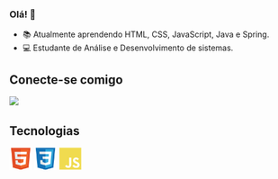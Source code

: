 ### Olá! 👋

- 📚 Atualmente aprendendo HTML, CSS, JavaScript, Java e Spring.
- 💻 Estudante de Análise e Desenvolvimento de sistemas.



<h2>Conecte-se comigo</h2>

  <a href="https://www.linkedin.com/in/dorivaniasm/" target="_blank"><img src="https://img.shields.io/badge/-LinkedIn-%230077B5?style=for-the-badge&logo=linkedin&logoColor=white" target="_blank"></a> 
  

<div> 
  <h2>Tecnologias</h2>
  <img align="center" alt="Dori-HTML" height="40" width="40" src="https://raw.githubusercontent.com/devicons/devicon/master/icons/html5/html5-original.svg">
  <img align="center" alt="Dori-CSS" height="40" width="40" src="https://raw.githubusercontent.com/devicons/devicon/master/icons/css3/css3-original.svg">
  <img align="center" alt="Dori-Js" height="40" width="40" src="https://raw.githubusercontent.com/devicons/devicon/master/icons/javascript/javascript-plain.svg">   
 </div>
  
